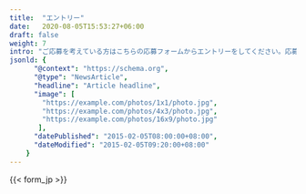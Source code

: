 ```yaml
---
title:  "エントリー"
date:   2020-08-05T15:53:27+06:00
draft: false
weight: 7
intro: "ご応募を考えている方はこちらの応募フォームからエントリーをしてください。応募にあたっては履歴書と職務経歴書が必要になります。書類選考結果は追って担当者よりご連絡します。"
jsonld: {
      "@context": "https://schema.org",
      "@type": "NewsArticle",
      "headline": "Article headline",
      "image": [
        "https://example.com/photos/1x1/photo.jpg",
        "https://example.com/photos/4x3/photo.jpg",
        "https://example.com/photos/16x9/photo.jpg"
       ],
      "datePublished": "2015-02-05T08:00:00+08:00",
      "dateModified": "2015-02-05T09:20:00+08:00"
    }
---
```


{{< form_jp >}}
